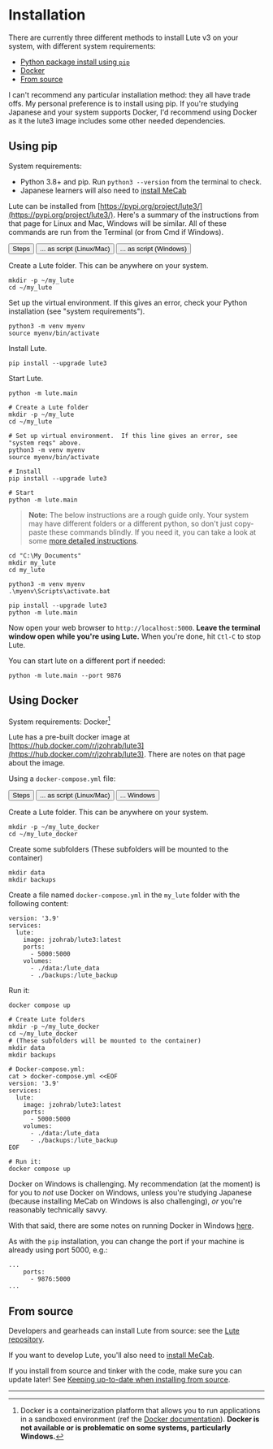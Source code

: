 # Installation

There are currently three different methods to install Lute v3 on your system, with different system requirements:

* [Python package install using `pip`](install.md#using-pip)
* [Docker](install.md#using-docker)
* [From source](install.md#from-source)

I can't recommend any particular installation method: they all have trade offs.  My personal preference is to install using pip.  If you're studying Japanese and your system supports Docker, I'd recommend using Docker as it the lute3 image includes some other needed dependencies.

## Using pip

System requirements:

* Python 3.8+ and pip.  Run `python3 --version` from the terminal to check.
* Japanese learners will also need to [install MeCab](./mecab.md)

Lute can be installed from [https://pypi.org/project/lute3/](https://pypi.org/project/lute3/).  Here's a summary of the instructions from that page for Linux and Mac, Windows will be similar.  All of these commands are run from the Terminal (or from Cmd if Windows).

<!-- Tab links -->
<div class="tab">
  <button class="tablinks active" onclick="openTab(event, 'piptab', 'PipSteps')">Steps</button>
  <button class="tablinks" onclick="openTab(event, 'piptab', 'PipScriptNix')">... as script (Linux/Mac)</button>
  <button class="tablinks" onclick="openTab(event, 'piptab', 'PipScriptWin')">... as script (Windows)</button>
</div>

<!-- Tab content -->
<div id="PipSteps" class="tabcontent piptab">

Create a Lute folder.  This can be anywhere on your system.

```
mkdir -p ~/my_lute
cd ~/my_lute
```

Set up the virtual environment.  If this gives an error, check your Python installation (see "system requirements").

```
python3 -m venv myenv
source myenv/bin/activate
```

Install Lute.

```
pip install --upgrade lute3
```

Start Lute.

```
python -m lute.main
```
</div>

<!-- Tab content -->
<div id="PipScriptNix" class="tabcontent piptab">

```
# Create a Lute folder
mkdir -p ~/my_lute
cd ~/my_lute

# Set up virtual environment.  If this line gives an error, see "system reqs" above.
python3 -m venv myenv
source myenv/bin/activate

# Install
pip install --upgrade lute3

# Start
python -m lute.main
```
</div>

<!-- Tab content -->
<div id="PipScriptWin" class="tabcontent piptab">

> **Note:** The below instructions are a rough guide only.  Your system may have different folders or a different python, so don't just copy-paste these commands blindly.  If you need it, you can take a look at some [more detailed instructions](./more-details/index.html).

```
cd "C:\My Documents"
mkdir my_lute
cd my_lute

python3 -m venv myenv
.\myenv\Scripts\activate.bat

pip install --upgrade lute3
python -m lute.main
```
</div>

Now open your web browser to `http://localhost:5000`.  **Leave the terminal window open while you're using Lute.** When you're done, hit `Ctl-C` to stop Lute.

You can start lute on a different port if needed:

```
python -m lute.main --port 9876
```


## Using Docker

System requirements: Docker[^what-is-docker]

Lute has a pre-built docker image at [https://hub.docker.com/r/jzohrab/lute3](https://hub.docker.com/r/jzohrab/lute3).  There are notes on that page about the image.

Using a `docker-compose.yml` file:

<!-- Tab links -->
<div class="tab">
  <button class="tablinks active" onclick="openTab(event, 'dockertab', 'DockerSteps')">Steps</button>
  <button class="tablinks" onclick="openTab(event, 'dockertab', 'DockerScriptNix')">... as script (Linux/Mac)</button>
  <button class="tablinks" onclick="openTab(event, 'dockertab', 'DockerWindows')">... Windows</button>
</div>

<!-- Tab content -->
<div id="DockerSteps" class="tabcontent dockertab">

Create a Lute folder.  This can be anywhere on your system.

```
mkdir -p ~/my_lute_docker
cd ~/my_lute_docker
```

Create some subfolders (These subfolders will be mounted to the container)

```
mkdir data
mkdir backups
```

Create a file named `docker-compose.yml` in the `my_lute` folder with the following content:

```
version: '3.9'
services:
  lute:
    image: jzohrab/lute3:latest
    ports:
      - 5000:5000
    volumes:
      - ./data:/lute_data
      - ./backups:/lute_backup
```

Run it:

```
docker compose up
```
</div>

<!-- Tab content -->
<div id="DockerScriptNix" class="tabcontent dockertab">

```
# Create Lute folders
mkdir -p ~/my_lute_docker
cd ~/my_lute_docker
# (These subfolders will be mounted to the container)
mkdir data
mkdir backups

# Docker-compose.yml:
cat > docker-compose.yml <<EOF
version: '3.9'
services:
  lute:
    image: jzohrab/lute3:latest
    ports:
      - 5000:5000
    volumes:
      - ./data:/lute_data
      - ./backups:/lute_backup
EOF

# Run it:
docker compose up
```
</div>


<!-- Tab content -->
<div id="DockerWindows" class="tabcontent dockertab">

Docker on Windows is challenging.  My recommendation (at the moment) is for you to *not* use Docker on Windows, unless you're studying Japanese (because installing MeCab on Windows is also challenging), _or_ you're reasonably technically savvy.

With that said, there are some notes on running Docker in Windows [here](./more-details/windows-using-docker.md).
</div>


As with the `pip` installation, you can change the port if your machine is already using port 5000, e.g.:


```
...
    ports:
      - 9876:5000
...
```

## From source

Developers and gearheads can install Lute from source: see the [Lute repository](https://github.com/jzohrab/lute-v3/blob/master/docs/development.md).

If you want to develop Lute, you'll also need to [install MeCab](./mecab.md).

If you install from source and tinker with the code, make sure you can update later!  See [Keeping up-to-date when installing from source](../usage/updating.md#keeping-up-to-date-when-installing-from-source).

---

[^what-is-docker]: Docker is a containerization platform that allows you to run applications in a sandboxed environment (ref the [Docker documentation](https://docs.docker.com/)).  **Docker is not available or is problematic on some systems, particularly Windows.**



<script>
function openTab(evt, tabclass, tabName) {
  // Hide all tabs.
  var tabcontent = document.getElementsByClassName(tabclass);
  for (var i = 0; i < tabcontent.length; i++) {
    tabcontent[i].style.display = "none";
  }

  // Show the specified tab.
  document.getElementById(tabName).style.display = "block";

  if (evt == null) {
    // First time running this, there is no
    // "clicked link", so leave all styles as-is.
    return;
  }
  
  // Remove "active" from all tablinks.
  var tablinks = document.getElementsByClassName("tablinks");
  for (var i = 0; i < tablinks.length; i++) {
    tablinks[i].className = tablinks[i].className.replace(" active", "");
  }

  // Add "active" to clicked tab.
  evt.currentTarget.className += " active";
}

openTab(null, 'piptab', 'PipSteps');
openTab(null, 'dockertab', 'DockerSteps');
</script>
